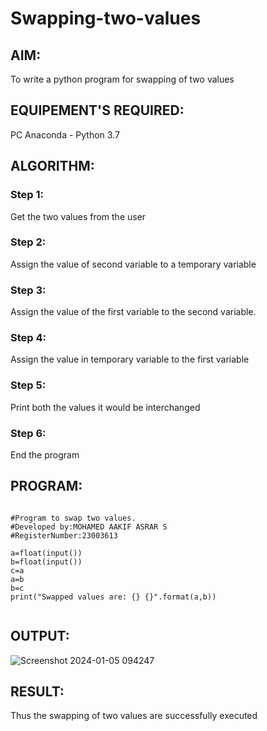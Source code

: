 # Swapping-two-values
## AIM:
To write a python program for swapping of two values
## EQUIPEMENT'S REQUIRED: 
PC
Anaconda - Python 3.7
## ALGORITHM: 
### Step 1:
Get the two values from the user
### Step 2: 
Assign the value of second variable to a temporary variable 
### Step 3: 
Assign the value of the first variable to the second variable.
### Step 4:  
Assign the value in temporary variable to the first variable
### Step 5: 
Print both the values it would be interchanged
### Step 6: 
End the program
## PROGRAM:
```

#Program to swap two values.
#Developed by:MOHAMED AAKIF ASRAR S
#RegisterNumber:23003613

a=float(input())
b=float(input())
c=a
a=b
b=c
print("Swapped values are: {} {}".format(a,b))
    
```
## OUTPUT:

![Screenshot 2024-01-05 094247](https://github.com/MOHAMEDAAKIFASRAR/Swapping-two-values/assets/148514683/27a14d69-ff98-45e4-b247-f225ca24d2c2)


## RESULT:
Thus the swapping of two values are successfully executed




